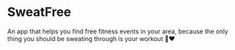 # SweatFree
An app that helps you find free fitness events in your area, because the only thing you should be sweating through is your workout 💪❤️ 
